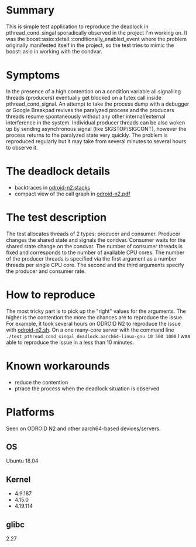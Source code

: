 # Summary
This is simple test application to reproduce the deadlock in pthread_cond_singal sporadically observed in the project I'm working on. 
It was the boost::asio::detail::conditionally_enabled_event where the problem originally manifested itself in the project, so the test tries to mimic the boost::asio in working with the condvar.

# Symptoms
In the presence of a high contention on a condition variable all signalling threads (producers) eventually get blocked on a futex call inside pthread_cond_signal. An attempt to take the process dump with a debugger or Google Breakpad revives the paralyzed process and the producers threads resume spontaneously without any other internal/external interference in the system. Individual producer threads can be also woken up by sending asynchronous signal (like SIGSTOP/SIGCONT), however the process returns to the paralyzed state very quickly. The problem is reproduced regularly but it may take from several minutes to several hours to observe it.

# The deadlock details
* backtraces in [odroid-n2.stacks](odroid-n2.stacks)
* compact view of the call graph in [odroid-n2.pdf](odroid-n2.pdf)

# The test description
The test allocates threads of 2 types: producer and consumer. Producer changes the shared state and signals the condvar. Consumer waits for the shared state change on the condvar.
The number of consumer threads is fixed and corresponds to the number of available CPU cores. The number of the producer threads is specified via the first argument as a number threads per single CPU core.
The second and the third arguments specify the producer and consumer rate.

# How to reproduce
The most tricky part is to pick up the "right" values for the arguments. The higher is the contention the more the chances are to reproduce the issue. For example,
it took several hours on ODROID N2 to reproduce the issue with [odroid-n2.sh](odroid-n2.sh). 
On a one many-core server with the command line 
    `./test_pthread_cond_singal_deadlock.aarch64-linux-gnu 10 500 1000`
I was able to reproduce the issue in a less than 10 minutes.

# Known workarounds
* reduce the contention
* ptrace the process when the deadlock situation is observed

# Platforms
Seen on ODROID N2 and other aarch64-based devices/servers.

## OS
Ubuntu 18.04

## Kernel
* 4.9.187
* 4.15.0
* 4.19.114

## glibc
2.27

